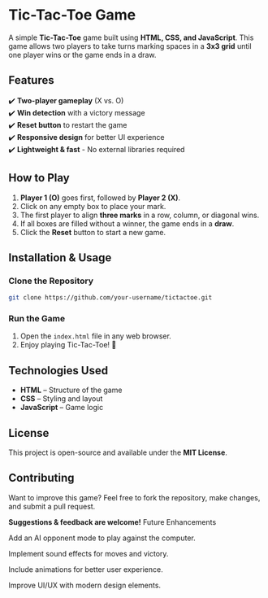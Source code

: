 # Tic-Tac-Toe Game  

A simple **Tic-Tac-Toe** game built using **HTML, CSS, and JavaScript**. This game allows two players to take turns marking spaces in a **3x3 grid** until one player wins or the game ends in a draw.  

## Features  
✔️ **Two-player gameplay** (X vs. O)  
✔️ **Win detection** with a victory message  
✔️ **Reset button** to restart the game  
✔️ **Responsive design** for better UI experience  
✔️ **Lightweight & fast** - No external libraries required  

##  How to Play  
1. **Player 1 (O)** goes first, followed by **Player 2 (X)**.  
2. Click on any empty box to place your mark.  
3. The first player to align **three marks** in a row, column, or diagonal wins.  
4. If all boxes are filled without a winner, the game ends in a **draw**.  
5. Click the **Reset** button to start a new game.  

##  Installation & Usage  
### **Clone the Repository**  
```sh  
git clone https://github.com/your-username/tictactoe.git  
```
### **Run the Game**  
1. Open the `index.html` file in any web browser.  
2. Enjoy playing Tic-Tac-Toe! 🎉  

##  Technologies Used  
- **HTML** – Structure of the game  
- **CSS** – Styling and layout  
- **JavaScript** – Game logic  

## License  
This project is open-source and available under the **MIT License**.  

##  Contributing  
Want to improve this game? Feel free to fork the repository, make changes, and submit a pull request.  

 **Suggestions & feedback are welcome!**
 Future Enhancements

Add an AI opponent mode to play against the computer.

Implement sound effects for moves and victory.

Include animations for better user experience.

Improve UI/UX with modern design elements.
